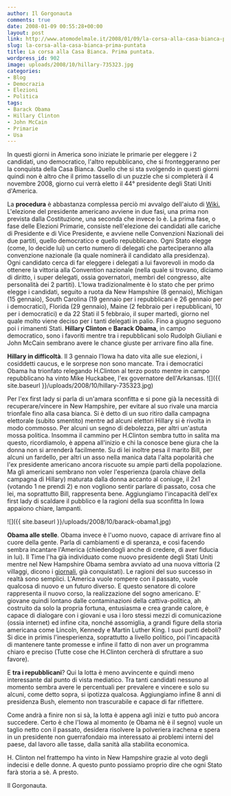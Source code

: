 ```yaml
---
author: Il Gorgonauta
comments: true
date: 2008-01-09 00:55:28+00:00
layout: post
link: http://www.atomodelmale.it/2008/01/09/la-corsa-alla-casa-bianca-prima-puntata/
slug: la-corsa-alla-casa-bianca-prima-puntata
title: La corsa alla Casa Bianca. Prima puntata.
wordpress_id: 902
image: uploads/2008/10/hillary-735323.jpg
categories:
- Blog
- Democrazia
- Elezioni
- Politica
tags:
- Barack Obama
- Hillary Clinton
- John McCain
- Primarie
- Usa
---
```


In questi giorni in America sono iniziate le primarie per eleggere i 2 candidati, uno democratico, l'altro repubblicano, che si fronteggeranno per la conquista della Casa Bianca. Quello che si sta svolgendo in questi giorni quindi non è altro che il primo tassello di un puzzle che si completerà il 4 novembre 2008, giorno cui verrà eletto il 44° presidente degli Stati Uniti d'America.

La **procedura** è abbastanza complessa perciò mi avvalgo dell'aiuto di [Wiki.](http://it.wikipedia.org/wiki/Elezioni_presidenziali_degli_Stati_Uniti) L'elezione del presidente americano avviene in due fasi, una prima non prevista dalla Costituzione, una seconda che invece lo è. La prima fase, o fase delle Elezioni Primarie, consiste nell'elezione dei candidati alle cariche di Presidente e di Vice Presidente, e avviene nelle Convenzioni Nazionali dei due partiti, quello democratico e quello repubblicano. Ogni Stato elegge (come, lo decide lui) un certo numero di delegati che parteciperanno alla convenzione nazionale (la quale nominerà il candidato alla presidenza). Ogni candidato cerca di far eleggere i delegati a lui favorevoli in modo da ottenere la vittoria alla Convention nazionale (nella quale si trovano, diciamo di diritto, i super delegati, ossia governatori, membri del congresso, alte personalità dei 2 partiti). L'Iowa tradizionalmente è lo stato che per primo elegge i candidati, seguito a ruota da New Hampshire (8 gennaio), Michigan (15 gennaio), South Carolina (19 gennaio per i repubblicani e 26 gennaio per i democratici), Florida (29 gennaio), Maine (2 febbraio per i repubblicani, 10 per i democratici)   e da 22 Stati il 5 febbraio, il super martedì, giorno nel quale molto viene deciso per i tanti delegati in palio. Fino a giugno seguono poi i rimanenti Stati. **Hillary Clinton** e **Barack Obama**, in campo democratico, sono i favoriti mentre tra i repubblicani solo Rudolph Giuliani e John McCain sembrano avere le chance giuste per arrivare fino alla fine.

**Hillary in difficoltà**. Il 3 gennaio l'Iowa ha dato vita alle sue elezioni, i cosiddetti caucus, e le sorprese non sono mancate. Tra i democratici Obama ha trionfato relegando H.Clinton al terzo posto mentre in campo repubblicano ha vinto Mike Huckabee, l'ex governatore dell'Arkansas. ![]({{ site.baseurl }}/uploads/2008/10/hillary-735323.jpg)

Per l'ex first lady si parla di un'amara sconfitta e si pone già la necessità di recuperare/vincere in New Hampshire, per evitare al suo rivale una marcia trionfale fino alla casa bianca. Si è detto di un suo ritiro dalla campagna elettorale (subito smentito) mentre ad alcuni elettori Hillary si è rivolta in modo commosso. Per alcuni un segno di debolezza, per altri un'astuta mossa politica. Insomma il cammino per H.Clinton sembra tutto in salita ma questo, ricordiamolo, è appena all'inizio e chi la conosce bene giura che la donna non si arrenderà facilmente. Su di lei inoltre pesa il marito Bill, per alcuni un fardello, per altri un asso nella manica data l'alta popolarità che l'ex presidente americano ancora riscuote su ampie parti della popolazione. Ma gli americani sembrano non voler l'esperienza (parola chiave della campagna di Hillary) maturata dalla donna accanto al coniuge, il 2x1 (votando 1 ne prendi 2) e non vogliono sentir parlare di passato, cosa che lei, ma soprattutto Bill, rappresenta bene. Aggiungiamo l'incapacità dell'ex first lady di scaldare il pubblico e la ragioni della sua sconfitta In Iowa appaiono chiare, lampanti.

![]({{ site.baseurl }}/uploads/2008/10/barack-obama1.jpg)

**Obama alle stelle**. Obama invece è l'uomo nuovo, capace di arrivare fino al cuore della gente. Parla di cambiamenti e di speranza, e così facendo sembra incantare l'America (chiedendogli anche di credere, di aver fiducia in lui). Il Time l'ha già individuato come nuovo presidente degli Stati Uniti mentre nel New Hampshire Obama sembra avviato ad una nuova vittoria (2 villaggi, dicono i [giornali](http://qn.quotidiano.net/esteri/2008/01/08/58240-barack_esulta_venti_vittoria.shtml), già conquistati). Le ragioni del suo successo in realtà sono semplici. L'America vuole rompere con il passato, vuole qualcosa di nuovo e un futuro diverso. E questo senatore di colore rappresenta il nuovo corso, la realizzazione del sogno americano. E' giovane quindi lontano dalle contaminazioni della cattiva-politica, ah costruito da solo la propria fortuna, entusiasma e crea grande calore, è capace di dialogare con i giovani e usa i loro stessi mezzi di comunicazione (ossia internet) ed infine cita, nonché assomiglia, a grandi figure della storia americana come Lincoln, Kennedy e Martin Luther King. I suoi punti deboli? Si dice in primis l'inesperienza, soprattutto a livello politico, poi l'incapacità di mantenere tante promesse e infine il fatto di non aver un programma chiaro e preciso (Tutte cose che H.Clinton cercherà di sfruttare a suo favore).

E **tra i repubblicani**? Qui la lotta è meno avvincente e quindi meno interessante dal punto di vista mediatico. Tra tanti candidati nessuno al momento sembra avere le percentuali per prevalere e vincere e solo su alcuni, come detto sopra, si ipotizza qualcosa. Aggiungiamo infine 8 anni di presidenza Bush, elemento non trascurabile e capace di far riflettere.

Come andrà a finire non si sà, la lotta è appena agli inizi e tutto può ancora succedere. Certo è che l'Iowa al momento (e Obama nè è il segno) vuole un taglio netto con il passato, desidera risolvere la polveriera irachena e spera in un presidente non guerrafondaio ma interessato ai problemi interni del paese, dal lavoro alle tasse, dalla sanità alla stabilita economica.

H. Clinton nel frattempo ha vinto in New Hampshire grazie al voto degli indecisi e delle donne. A questo punto possiamo proprio dire che ogni Stato farà storia a sè. A presto.

Il Gorgonauta. 

